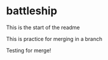 # battleship

This is the start of the readme

This is practice for merging in a branch

Testing for merge! 
